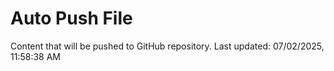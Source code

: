 # Auto Push File

Content that will be pushed to GitHub repository.
Last updated: 07/02/2025, 11:58:38 AM